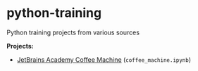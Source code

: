 # python-training
Python training projects from various sources

**Projects:**
- [JetBrains Academy Coffee Machine](https://hyperskill.org/projects/68?track=2) (`coffee_machine.ipynb`)
